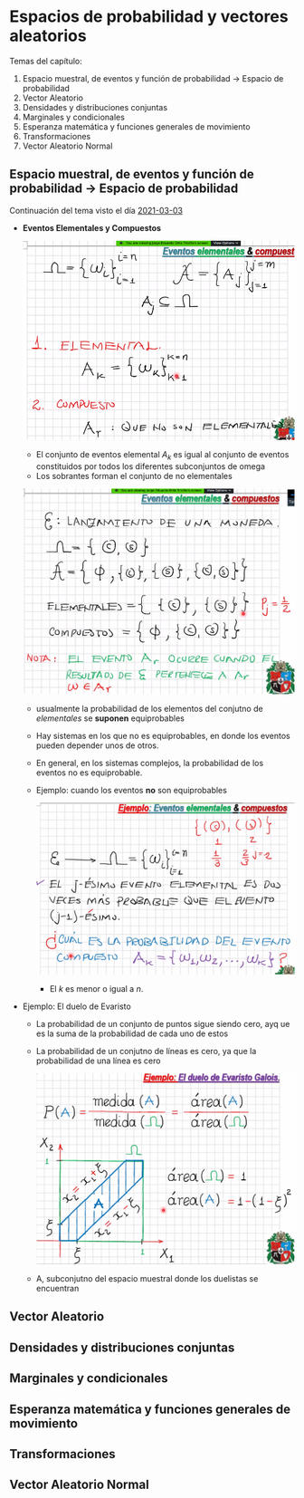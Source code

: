 # Espacios de probabilidad y vectores aleatorios

Temas del capítulo:

1. Espacio muestral, de eventos y función de probabilidad -> Espacio de probabilidad
2. Vector Aleatorio
3. Densidades y distribuciones conjuntas
4. Marginales y condicionales
5. Esperanza matemática y funciones generales de movimiento
6. Transformaciones
7. Vector Aleatorio Normal


## Espacio muestral, de eventos y función de probabilidad -> Espacio de probabilidad

Continuación del tema visto el día [2021-03-03](2021_03_03.md)

- **Eventos Elementales y Compuestos**

  ![Eventos elem](images/000F.png)

  - El conjunto de eventos elemental $A_k$ es igual al conjunto de eventos constituidos por todos los diferentes subconjuntos de omega
  - Los sobrantes forman el conjunto de no elementales

  ![Eventos elem](images/0010.png)

  - usualmente la probabilidad de los elementos del conjutno de *elementales* se **suponen** equiprobables
  - Hay sistemas en los que no es equiprobables, en donde los eventos pueden depender unos de otros.
  - En general, en los sistemas complejos, la probabilidad de los eventos no es equiprobable.

  - Ejemplo: cuando los eventos **no** son equiprobables

    ![Ejemplo eventos](images/0011.png)

    - El $k$ es menor o igual a $n$.

- Ejemplo: El duelo de Evaristo
  - La probabilidad de un conjunto de puntos sigue siendo cero, ayq ue es la suma de la probabilidad de cada uno de estos
  - La probabilidad de un conjutno de líneas es cero, ya que la probabilidad de una línea es cero

    ![Ejemplo duelistas](images/0012.png)

  - A, subconjutno del espacio muestral donde los duelistas se encuentran

## Vector Aleatorio
## Densidades y distribuciones conjuntas
## Marginales y condicionales
## Esperanza matemática y funciones generales de movimiento
## Transformaciones
## Vector Aleatorio Normal